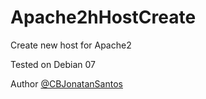 Apache2hHostCreate
==================

Create new host for Apache2

Tested on Debian 07

Author
[@CBJonatanSantos](https://twitter.com/CBJonatanSantos)
